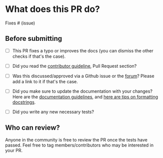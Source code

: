 # What does this PR do?

<!--
Congratulations! You've made it this far! You're not quite done yet though.

Once merged, your PR is going to appear in the release notes with the title you set, so make sure it's a great title that fully reflects the extent of your awesome contribution.

Then, please replace this with a description of the change and which issue is fixed (if applicable). Please also include relevant motivation and context. List any dependencies (if any) that are required for this change.

Once you're done, someone will review your PR shortly (see the section "Who can review?" below to tag some potential reviewers). They may suggest changes to make the code even better. If no one reviewed your PR after a week has passed, don't hesitate to post a new comment @-mentioning the same persons---sometimes notifications get lost.
-->

<!-- Remove if not applicable -->

Fixes # (issue)


## Before submitting
- [ ] This PR fixes a typo or improves the docs (you can dismiss the other checks if that's the case).
- [ ] Did you read the [contributor guideline](https://github.com/huggingface/transformers/blob/main/CONTRIBUTING.md#start-contributing-pull-requests),
      Pull Request section?
- [ ] Was this discussed/approved via a Github issue or the [forum](https://discuss.huggingface.co/)? Please add a link
      to it if that's the case.
- [ ] Did you make sure to update the documentation with your changes? Here are the
      [documentation guidelines](https://github.com/huggingface/transformers/tree/main/docs), and
      [here are tips on formatting docstrings](https://github.com/huggingface/transformers/tree/main/docs#writing-source-documentation).
- [ ] Did you write any new necessary tests?


## Who can review?

Anyone in the community is free to review the PR once the tests have passed. Feel free to tag
members/contributors who may be interested in your PR.

<!-- Your PR will be replied to more quickly if you can figure out the right person to tag with @

 If you know how to use git blame, that is the easiest way, otherwise, here is a rough guide of **who to tag**.
 Please tag fewer than 3 people.

Models:

- text models: @ArthurZucker
- vision models: @amyeroberts, @qubvel
- speech models: @ylacombe, @eustlb
- graph models: @clefourrier

Library:

- flax: @sanchit-gandhi
- generate: @zucchini-nlp (visual-language models) or @gante (all others)
- pipelines: @Rocketknight1
- tensorflow: @gante and @Rocketknight1
- tokenizers: @ArthurZucker
- trainer: @muellerzr and @SunMarc
- chat templates: @Rocketknight1

Integrations:

- deepspeed: HF Trainer/Accelerate: @pacman100
- ray/raytune: @richardliaw, @amogkam
- Big Model Inference: @SunMarc
- quantization (bitsandbytes, autogpt): @SunMarc and @younesbelkada

Documentation: @stevhliu and @MKhalusova

HF projects:

- accelerate: [different repo](https://github.com/huggingface/accelerate)
- datasets: [different repo](https://github.com/huggingface/datasets)
- diffusers: [different repo](https://github.com/huggingface/diffusers)
- rust tokenizers: [different repo](https://github.com/huggingface/tokenizers)

Maintained examples (not research project or legacy):

- Flax: @sanchit-gandhi
- PyTorch: See Models above and tag the person corresponding to the modality of the example.
- TensorFlow: @Rocketknight1

 -->
